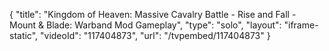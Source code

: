 {
    "title": "Kingdom of Heaven: Massive Cavalry Battle - Rise and Fall - Mount & Blade: Warband Mod Gameplay",
    "type": "solo",
    "layout": "iframe-static",
    "videoId": "117404873",
    "url": "\/tvpembed\/117404873"
}